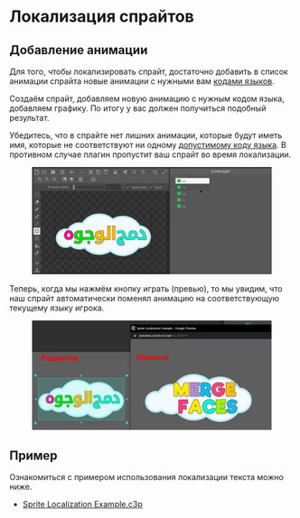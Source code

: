 # Локализация спрайтов

## Добавление анимации

Для того, чтобы локализировать спрайт, достаточно добавить в список анимации спрайта новые анимации с нужными вам [кодами языков](https://yandex.ru/dev/games/doc/ru/concepts/languages-and-domains).

Создаём спрайт, добавляем новую анимацию с нужным кодом языка, добавляем графику. По итогу у вас должен получиться подобный результат.


Убедитесь, что в спрайте нет лишних анимации, которые будут иметь имя, которые не соответствуют ни одному [допустимому коду языка](https://yandex.ru/dev/games/doc/ru/concepts/languages-and-domains). В противном случае плагин пропустит ваш спрайт во время локализации.

<figure><img src="../assets/chrome_Tfh2DdDtA9.gif" alt=""><figcaption></figcaption></figure>

Теперь, когда мы нажмём кнопку играть (превью), то мы увидим, что наш спрайт автоматически поменял анимацию на соответствующую текущему языку игрока.

<figure><img src="../assets/image (34).png" alt=""><figcaption></figcaption></figure>

## Пример

Ознакомиться с примером использования локализации текста можно ниже.
- [Sprite Localization Example.c3p](../assets/Sprite_Localization_Example.c3p)

